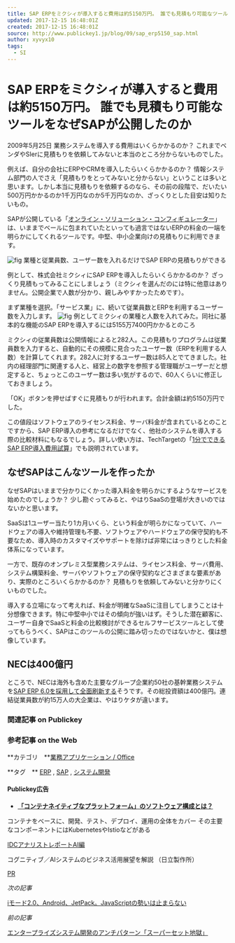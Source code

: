 ```yaml
---
title: SAP ERPをミクシィが導入すると費用は約5150万円。 誰でも見積もり可能なツールをなぜSAPが公開したのか
updated: 2017-12-15 16:48:01Z
created: 2017-12-15 16:48:01Z
source: http://www.publickey1.jp/blog/09/sap_erp5150_sap.html
author: xyvyx10
tags:
  - SI
---
```


# SAP ERPをミクシィが導入すると費用は約5150万円。 誰でも見積もり可能なツールをなぜSAPが公開したのか

2009年5月25日
業務システムを導入する費用はいくらかかるのか？ これまでベンダやSIerに見積もりを依頼してみないと本当のところ分からないものでした。

例えば、自分の会社にERPやCRMを導入したらいくらかかるのか？ 情報システム部門の人でさえ「見積もりをとってみないと分からない」ということは多いと思います。しかし本当に見積もりを依頼するのなら、その前の段階で、だいたい500万円かかるのか1千万円なのか5千万円なのか、ざっくりとした目安は知りたいもの。

SAPが公開している「[オンライン・ソリューション・コンフィギュレーター](http://www.configurator.ch/dojo/apps/jp/solution-configurator-v015.jsp?v=7&lang=ja)」は、いままでベールに包まれていたといっても過言ではないERPの料金の一端を明らかにしてくれるツールです。中堅、中小企業向けの見積もりに利用できます。

![fig](../_resources/sap_configrator01.png)
業種と従業員数、ユーザー数を入れるだけでSAP ERPの見積もりができる

例として、株式会社ミクシィにSAP ERPを導入したらいくらかかるのか？ ざっくり見積もってみることにしましょう（ミクシィを選んだのには特に他意はありません。公開企業で人数が分かり、親しみやすかったためです）。

まず業種を選択。「サービス業」に、続いて従業員数とERPを利用するユーザー数を入力します。
![fig](../_resources/sap_configrator02.png)
例としてミクシィの業種と人数を入れてみた。同社に基本的な機能のSAP ERPを導入するには5155万7400円かかるとのころ

ミクシィの従業員数は公開情報によると282人。この見積もりプログラムは従業員数を入力すると、自動的にその規模に見合ったユーザー数（ERPを利用する人数）を計算してくれます。282人に対するユーザー数は85人とでてきました。社内の経理部門に関連する人と、経営上の数字を参照する管理職がユーザーだと想定すると、ちょっとこのユーザー数は多い気がするので、60人くらいに修正しておきましょう。

「OK」ボタンを押せばすぐに見積もりが行われます。合計金額は約5150万円でした。

この値段はソフトウェアのライセンス料金、サーバ料金が含まれているとのことですから、SAP ERP導入の参考になるだけでなく、他社のシステムを導入する際の比較材料にもなるでしょう。詳しい使い方は、TechTargetの「[1分でできるSAP ERP導入費用試算](http://techtarget.itmedia.co.jp/tt/news/0905/19/news01.html)」でも説明されています。

## なぜSAPはこんなツールを作ったか

なぜSAPはいままで分かりにくかった導入料金を明らかにするようなサービスを始めたのでしょうか？ 少し勘ぐってみると、やはりSaaSの登場が大きいのではないかと思います。

SaaSは1ユーザー当たり1カ月いくら、という料金が明らかになっていて、ハードウェアの導入や維持管理も不要、ソフトウェアやハードウェアの保守契約も不要なため、導入時のカスタマイズやサポートを除けば非常にはっきりとした料金体系になっています。

一方で、既存のオンプレミス型業務システムは、ライセンス料金、サーバ費用、システム構築料金、サーバやソフトウェアの保守契約などさまざまな要素があり、実際のところいくらかかるのか？ 見積もりを依頼してみないと分かりにくいものでした。

導入する立場になって考えれば、料金が明確なSaaSに注目してしまうことは十分想像できます。特に中堅中小ではその傾向が強いはず。そうした潜在顧客に、ユーザー自身でSaaSと料金の比較検討ができるセルフサービスツールとして使ってもらうべく、SAPはこのツールの公開に踏み切ったのではないかと、僕は想像しています。

## NECは400億円

ところで、NECは海外も含めた主要なグループ企業約50社の基幹業務システムを[SAP ERP 6.0を採用して全面刷新する](http://it.impressbm.co.jp/e/2009/05/11/753)そうです。その総投資額は400億円。連結従業員数が約15万人の大企業は、やはりケタが違います。

### 関連記事 on Publickey

### 参考記事 on the Web

**カテゴリ　**[業務アプリケーション / Office](http://www.publickey1.jp/office-app/)

**タグ　**  [ERP](http://www.publickey1.jp/mt6/mt-search.cgi?IncludeBlogs=2&tag=ERP&limit=20) , [SAP](http://www.publickey1.jp/mt6/mt-search.cgi?IncludeBlogs=2&tag=SAP&limit=20) , [システム開発](http://www.publickey1.jp/mt6/mt-search.cgi?IncludeBlogs=2&tag=%E3%82%B7%E3%82%B9%E3%83%86%E3%83%A0%E9%96%8B%E7%99%BA&limit=20)

#### Publickey広告

- **[「コンテナネイティブなプラットフォーム」のソフトウェア構成とは？](http://www.publickey1.jp/blog/17/oracle-container-native-pr.html)**

コンテナをべースに、開発、テスト、デプロイ、運用の全体をカバー
その主要なコンポーネントにはKubernetesやIstioなどがある

 [IDCアナリストレポートAI編](https://dsp.logly.co.jp/click?ad=G8GmQLsVMLZKHgsel1tF9nKEcrVU6lPb0sQjr1EgBt1U8icH57UMeQH3Gele7oORgkVkudJiDVVxAtBhGYkka86FyKGhtFrnMS_YI9xU-i3Wcc3PR_rcPQfnl7cat_x1fmMOjZ2h5F6gKnJUy1nIP1x_hRBdp90cQAd09TvKD2JMpF-GOjB8DVcvu02RzN-XgI4pFDmp9ENKPvDXcjy_0j_5PSoPiwBRdfSYVy9HKNqaHgDCjKzGZqfcuxfZ5mwA6HHzHsZKkQdv1WwLbrpi7dCVz6nsl_DaRlZocZAgVqZjelFl0sf45LOfLWbDBZfg7y3hK5I2IxbUpWZwcM8IFqX7GD4UToNe71sW-_k_bgYNKtakDPovQg6sh-E6uABQhHO3cbdTDJjJ-ecQopJzAMCAgq-0HfVq1G_U95pMmJ_woJJ4neNg940qenKdgsdmJFH_x3lyxymOcbt0Ic6ZIRQRnj5_ukxpFkGn0m5Ru-3CVbZ5K1GB_RTiP0-L1Wso)

コグニティブ／AIシステムのビジネス活用展望を解説 （日立製作所）

 [PR](http://www.logly.co.jp/privacy.html)

*次の記事*

[iモード2.0、Android、JetPack。JavaScriptの勢いは止まらない](http://www.publickey1.jp/blog/09/i20androidjetpackjavascript.html)

*前の記事*

[エンタープライズシステム開発のアンチパターン「スーパーセット地獄」](http://www.publickey1.jp/blog/09/post_21.html)